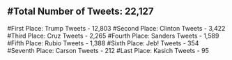 #Total Number of Tweets: 22,127 
---
#First Place: Trump Tweets - 12,803
#Second Place: Clinton Tweets - 3,422
#Third Place: Cruz Tweets - 2,265
#Fourth Place: Sanders Tweets - 1,589
#Fifth Place: Rubio Tweets - 1,388
#Sixth Place: Jeb! Tweets - 354
#Seventh Place: Carson Tweets - 212
#Last Place: Kasich Tweets - 95
